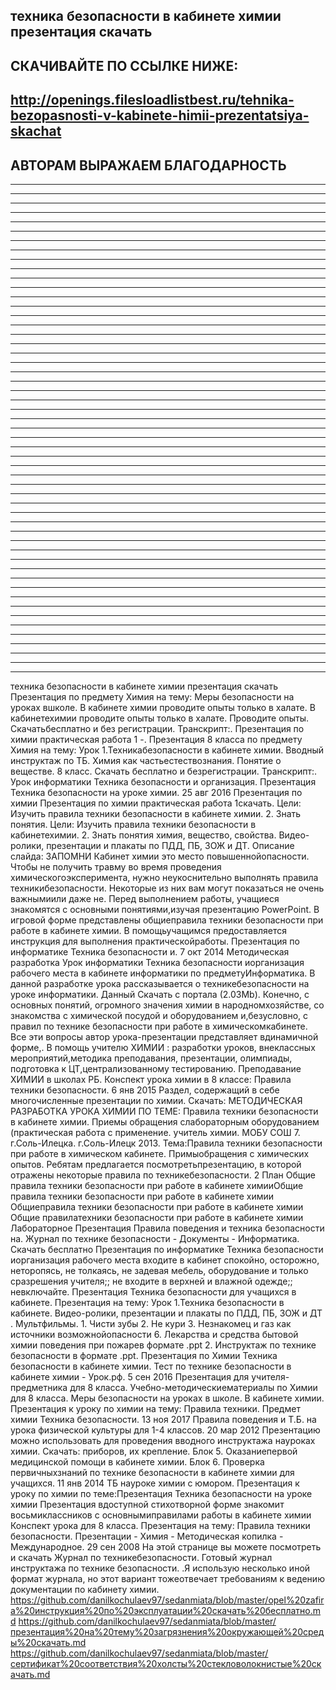техника безопасности в кабинете химии презентация скачать
--------------------------------------------------
СКАЧИВАЙТЕ ПО ССЫЛКЕ НИЖЕ:
--------------------------------------------------
http://openings.filesloadlistbest.ru/tehnika-bezopasnosti-v-kabinete-himii-prezentatsiya-skachat
--------------------------------------------------
АВТОРАМ ВЫРАЖАЕМ БЛАГОДАРНОСТЬ
--------------------------------------------------
--------------------------------------------------
--------------------------------------------------
--------------------------------------------------
--------------------------------------------------
--------------------------------------------------
--------------------------------------------------
--------------------------------------------------
--------------------------------------------------
--------------------------------------------------
--------------------------------------------------
--------------------------------------------------
--------------------------------------------------
--------------------------------------------------
--------------------------------------------------
--------------------------------------------------
--------------------------------------------------
--------------------------------------------------
--------------------------------------------------
--------------------------------------------------
--------------------------------------------------
--------------------------------------------------
--------------------------------------------------
--------------------------------------------------
--------------------------------------------------
--------------------------------------------------
--------------------------------------------------
--------------------------------------------------
--------------------------------------------------
--------------------------------------------------
--------------------------------------------------
--------------------------------------------------
--------------------------------------------------
--------------------------------------------------
--------------------------------------------------
--------------------------------------------------
--------------------------------------------------
--------------------------------------------------
--------------------------------------------------
--------------------------------------------------
--------------------------------------------------
--------------------------------------------------
--------------------------------------------------
--------------------------------------------------
--------------------------------------------------
--------------------------------------------------
--------------------------------------------------
--------------------------------------------------
--------------------------------------------------
--------------------------------------------------
--------------------------------------------------
--------------------------------------------------
--------------------------------------------------
--------------------------------------------------
техника безопасности в кабинете химии презентация скачать Презентация по предмету Химия на тему: Меры безопасности на уроках вшколе. В кабинете химии проводите опыты только в халате. В кабинетехимии проводите опыты только в халате. Проводите опыты. Скачатьбесплатно и без регистрации.  Транскрипт:. Презентация по химии практическая работа 1 -. Презентация 8 класса по предмету Химия на тему: Урок 1.Техникабезопасности в кабинете химии. Вводный инструктаж по ТБ. Химия как частьестествознания. Понятие о веществе. 8 класс. Скачать бесплатно и безрегистрации.  Транскрипт:. Урок информатики Техника безопасности и организация. Презентация Техника безопасности на уроке химии. 25 авг 2016  Презентация по химии Презентация по химии практическая работа 1скачать.  Цели: Изучить правила техники безопасности в кабинете химии. 2. Знать понятия. Цели: Изучить правила техники безопасности в кабинетехимии. 2. Знать понятия химия, вещество, свойства. Видео-ролики, презентации и плакаты по ПДД, ПБ, ЗОЖ и ДТ. Описание слайда: ЗАПОМНИ Кабинет химии  это место повышеннойопасности. Чтобы не получить травму во время проведения химическогоэксперимента, нужно неукоснительно выполнять правила техникибезопасности. Некоторые из них вам могут показаться не очень важнымиили даже не. Перед выполнением работы, учащиеся знакомятся с основными понятиями,изучая презентацию PowerPoint. В игровой форме представлены общиеправила техники безопасности при работе в кабинете химии. В помощьучащимся предоставляется инструкция для выполнения практическойработы.
Презентация по информатике Техника безопасности и. 7 окт 2014  Методическая разработка Урок информатики Техника безопасности иорганизация рабочего места в кабинете информатики по предметуИнформатика.  В данной разработке урока рассказывается о техникебезопасности на уроке информатики. Данный  Скачать с портала (2.03Mb). Конечно, с основных понятий, огромного значения химии в народномхозяйстве, со знакомства с химической посудой и оборудованием и,безусловно, с правил по технике безопасности при работе в химическомкабинете. Все эти вопросы автор урока-презентации представляет вдинамичной форме,. В помощь учителю ХИМИИ : разработки уроков, внеклассных мероприятий,методика преподавания, презентации, олимпиады, подготовка к ЦТ,централизованному тестированию. Преподавание ХИМИИ в школах РБ. Конспект урока химии в 8 классе: Правила техники безопасности. 6 янв 2015  Раздел, содержащий в себе многочисленные презентации по химии. Скачать:  МЕТОДИЧЕСКАЯ РАЗРАБОТКА УРОКА ХИМИИ ПО ТЕМЕ: Правила техники безопасности в кабинете химии. Приемы обращения слабораторным оборудованием (практическая работа с применение. учитель химии. МОБУ СОШ  7. г.Соль-Илецка. г.Соль-Илецк 2013. Тема:Правила техники безопасности при работе в химическом кабинете. Примыобращения с  химических опытов. Ребятам предлагается посмотретьпрезентацию, в которой отражены некоторые правила по техникебезопасности. 2 План Общие правила техники безопасности при работе в кабинете химииОбщие правила техники безопасности при работе в кабинете химии Общиеправила техники безопасности при работе в кабинете химии Общие правилатехники безопасности при работе в кабинете химии Лабораторное
Презентация Правила поведения и техника безопасности на. Журнал по технике безопасности - Документы - Информатика. Скачать бесплатно Презентация по информатике Техника безопасности иорганизация рабочего места  входите в кабинет спокойно, осторожно, неторопясь, не толкаясь, не задевая мебель, оборудование и только сразрешения учителя;; не входите в верхней и влажной одежде;; невключайте. Презентация Техника безопасности для учащихся в кабинете. Презентация на тему: Урок 1.Техника безопасности в кабинете. Видео-ролики, презентации и плакаты по ПДД, ПБ, ЗОЖ и ДТ . Мультфильмы. 1. Чисти зубы  2. Не кури  3. Незнакомец  и газ как источники возможнойопасности  6. Лекарства и средства бытовой химии  поведения при пожарев формате .ppt  2. Инструктаж по технике безопасности в формате .ppt. Презентация по Химии Техника безопасности в кабинете химии. Тест по технике безопасности в кабинете химии - Урок.рф. 5 сен 2016  Презентация для учителя-предметника для 8 класса. Учебно-методическиематериалы по Химии для 8 класса.
Меры безопасности на уроках в школе. В кабинете химии. Презентация к уроку по химии на тему: Правила техники. Предмет химии Техника безопасности. 13 ноя 2017  Правила поведения и Т.Б. на урока физической культуры для 1-4 классов. 20 мар 2012  Презентацию можно использовать для проведения вводного инструктажа науроках химии.  Скачать:  приборов, их крепление. Блок 5. Оказаниепервой медицинской помощи в кабинете химии. Блок 6. Проверка первичныхзнаний по технике безопасности в кабинете химии для учащихся. 11 янв 2014  ТБ науроке химии с юмором.  Презентация к уроку по химии по теме:Презентация Техника безопасности на уроке химии  Презентация вдоступной стихотворной форме знакомит восьмиклассников с основнымиправилами работы в кабинете химии Конспект урока для 8 класса. Презентация на тему: Правила техники безопасности. Презентации - Химия - Методическая копилка - Международное. 29 сен 2008  На этой странице вы можете посмотреть и скачать Журнал по техникебезопасности.  Готовый журнал инструктажа по технике безопасности. .Я использую несколько иной формат журнала, но этот вариант тожеотвечает требованиям к ведению документации по кабинету химии.
https://github.com/danilkochulaev97/sedanmiata/blob/master/opel%20zafira%20инструкция%20по%20эксплуатации%20скачать%20бесплатно.md
https://github.com/danilkochulaev97/sedanmiata/blob/master/презентация%20на%20тему%20загрязнения%20окружающей%20среды%20скачать.md
https://github.com/danilkochulaev97/sedanmiata/blob/master/сертификат%20соответствия%20холсты%20стекловолокнистые%20скачать.md